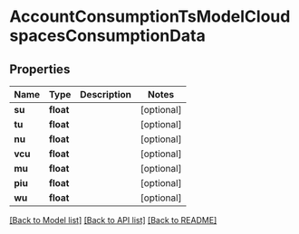 # AccountConsumptionTsModelCloudspacesConsumptionData

## Properties
Name | Type | Description | Notes
------------ | ------------- | ------------- | -------------
**su** | **float** |  | [optional] 
**tu** | **float** |  | [optional] 
**nu** | **float** |  | [optional] 
**vcu** | **float** |  | [optional] 
**mu** | **float** |  | [optional] 
**piu** | **float** |  | [optional] 
**wu** | **float** |  | [optional] 

[[Back to Model list]](../README.md#documentation-for-models) [[Back to API list]](../README.md#documentation-for-api-endpoints) [[Back to README]](../README.md)


